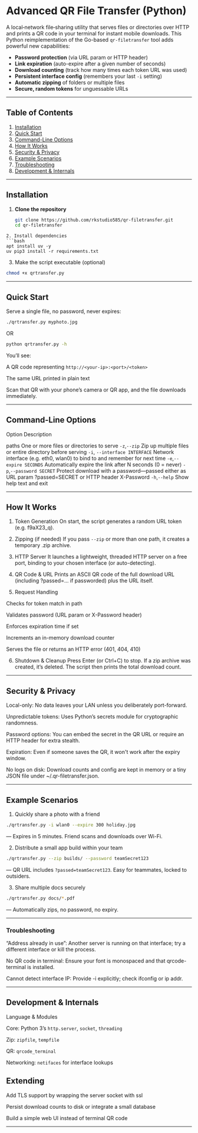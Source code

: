 # Advanced QR File Transfer (Python)

A local‐network file‐sharing utility that serves files or directories over HTTP and prints a QR code in your terminal for instant mobile downloads. This Python reimplementation of the Go-based `qr-filetransfer` tool adds powerful new capabilities:

- **Password protection** (via URL param or HTTP header)  
- **Link expiration** (auto-expire after a given number of seconds)  
- **Download counting** (track how many times each token URL was used)  
- **Persistent interface config** (remembers your last `-i` setting)  
- **Automatic zipping** of folders or multiple files  
- **Secure, random tokens** for unguessable URLs  

---  

## Table of Contents

1. [Installation](#installation)  
2. [Quick Start](#quick-start)  
3. [Command-Line Options](#command-line-options)  
4. [How It Works](#how-it-works)  
5. [Security & Privacy](#security--privacy)  
6. [Example Scenarios](#example-scenarios)  
7. [Troubleshooting](#troubleshooting)  
8. [Development & Internals](#development--internals)  


---

## Installation

1. **Clone the repository**  
   ```bash
   git clone https://github.com/rkstudio585/qr-filetransfer.git
   cd qr-filetransfer
  ```
2. Install dependencies
```bash
apt install uv -y
uv pip3 install -r requirements.txt
```

3. Make the script executable (optional)
```bash
chmod +x qrtransfer.py
```


---

## Quick Start

Serve a single file, no password, never expires:
```bash
./qrtransfer.py myphoto.jpg
```
OR

```bash
python qrtransfer.py -h
```
You’ll see:

A QR code representing `http://<your-ip>:<port>/<token>`

The same URL printed in plain text


Scan that QR with your phone’s camera or QR app, and the file downloads immediately.


---

## Command-Line Options

Option	Description

paths	One or more files or directories to serve
`-z`,`--zip`	Zip up multiple files or entire directory before serving
`-i`, `--interface INTERFACE` Network interface (e.g. eth0, wlan0) to bind to and remember for next time
`-e`,`--expire SECONDS`	Automatically expire the link after N seconds (0 = never)
`-p`,`--password SECRET`	Protect download with a password—passed either as URL param ?passed=SECRET or HTTP header X-Password
`-h`,`--help`	Show help text and exit



---

## How It Works

1. Token Generation
On start, the script generates a random URL token (e.g. f9aX23_q).


2. Zipping (if needed)
If you pass `--zip` or more than one path, it creates a temporary .zip archive.


3. HTTP Server
It launches a lightweight, threaded HTTP server on a free port, binding to your chosen interface (or auto-detecting).


4. QR Code & URL
Prints an ASCII QR code of the full download URL (including ?passed=... if passworded) plus the URL itself.


5. Request Handling

Checks for token match in path

Validates password (URL param or X-Password header)

Enforces expiration time if set

Increments an in-memory download counter

Serves the file or returns an HTTP error (401, 404, 410)



6. Shutdown & Cleanup
Press Enter (or Ctrl+C) to stop. If a zip archive was created, it’s deleted. The script then prints the total download count.




---

## Security & Privacy

Local-only: No data leaves your LAN unless you deliberately port-forward.

Unpredictable tokens: Uses Python’s secrets module for cryptographic randomness.

Password options: You can embed the secret in the QR URL or require an HTTP header for extra stealth.

Expiration: Even if someone saves the QR, it won't work after the expiry window.

No logs on disk: Download counts and config are kept in memory or a tiny JSON file under ~/.qr-filetransfer.json.



---

## Example Scenarios

1. Quickly share a photo with a friend
```bash
./qrtransfer.py -i wlan0 --expire 300 holiday.jpg
```
— Expires in 5 minutes. Friend scans and downloads over Wi-Fi.


2. Distribute a small app build within your team
```bash
./qrtransfer.py --zip builds/ --password teamSecret123
```
— QR URL includes `?passed=teamSecret123`. Easy for teammates, locked to outsiders.


3. Share multiple docs securely
```bash
./qrtransfer.py docs/*.pdf
```
— Automatically zips, no password, no expiry.



---

### Troubleshooting

“Address already in use”: Another server is running on that interface; try a different interface or kill the process.

No QR code in terminal: Ensure your font is monospaced and that qrcode-terminal is installed.

Cannot detect interface IP: Provide -i <iface> explicitly; check ifconfig or ip addr.



---

## Development & Internals

Language & Modules

Core: Python 3’s `http.server`, `socket`, `threading`

Zip: `zipfile`, `tempfile`

QR: `qrcode_terminal`

Networking: `netifaces` for interface lookups


## Extending

Add TLS support by wrapping the server socket with ssl

Persist download counts to disk or integrate a small database

Build a simple web UI instead of terminal QR code

---
